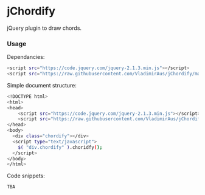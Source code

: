 # jChordify

jQuery plugin to draw chords.

### Usage

Dependancies:
```sh
<script src="https://code.jquery.com/jquery-2.1.3.min.js"></script>
<script src="https://raw.githubusercontent.com/VladimirAus/jChordify/master/jchordify.js"></script>
```

Simple document structure:
```sh
<!DOCTYPE html>
<html>
<head>
	<script src="https://code.jquery.com/jquery-2.1.3.min.js"></script>
	<script src="https://raw.githubusercontent.com/VladimirAus/jChordify/master/jchordify.js"></script>
</head>
<body>
  <div class="chordify"></div>
  <script type="text/javascript">
    $( "div.chordify" ).choridfy();
  </script>
</body>
</html>
```

Code snippets:
```sh
TBA
```